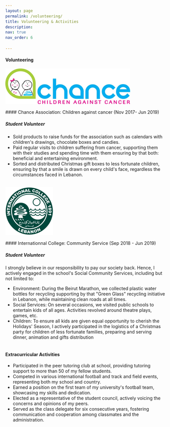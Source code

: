 ```yaml
---
layout: page
permalink: /volunteering/
title: Volunteering & Activities
description:
nav: true
nav_order: 6

---
```

#### Volunteering 

<p style="text-align: left"><img src="../assets/img/chance.png"></p>
#### Chance Association: Children against cancer (Nov 2017- Jun 2019)

##### *Student Volunteer*
- Sold products to raise funds for the association such as calendars with children's drawings, chocolate boxes and candies. 
- Paid regular visits to children suffering from cancer, supporting them with their studies and spending time with them ensuring by that both: beneficial and entertaining environment.
- Sorted and distributed Christmas gift boxes to less fortunate children, ensuring by that a smile is drawn on every child's face, regardless the circumstances faced in Lebanon.
<br/><br/>

<p style="text-align: left"><img src="../assets/img/IC4.png"></p>
#### Internationnal College: Community Service (Sep 2018 - Jun 2019)

##### *Student Volunteer*
I strongly believe in our responsibility to pay our society back. Hence, I actively engaged in the school's Social Community Services, including but not limited to:
- Environment: During the Beirut Marathon, we collected plastic water bottles for recycling supporting by that "Green Glass" recycling initiative in Lebanon, while maintaining clean roads at all times.
- Social Services: On several occasions, we visited public schools to entertain kids of all ages. Activities revolved around theatre plays, games, etc.
- Children: To ensure all kids are given equal opportunity to cherish the Holidays' Season, I actively participated in the logistics of a Christmas party for children of less fortunate families, preparing and serving dinner, animation and gifts distribution
<br/><br/>

#### Extracurricular Activities
- Participated in the peer tutoring club at school, providing tutoring support to more than 50 of my fellow students.
- Competed in various international football and track and field events, representing both my school and country.
- Earned a position on the first team of my university's football team, showcasing my skills and dedication.
- Elected as a representative of the student council, actively voicing the concerns and opinions of my peers.
- Served as the class delegate for six consecutive years, fostering communication and cooperation among classmates and the administration.



